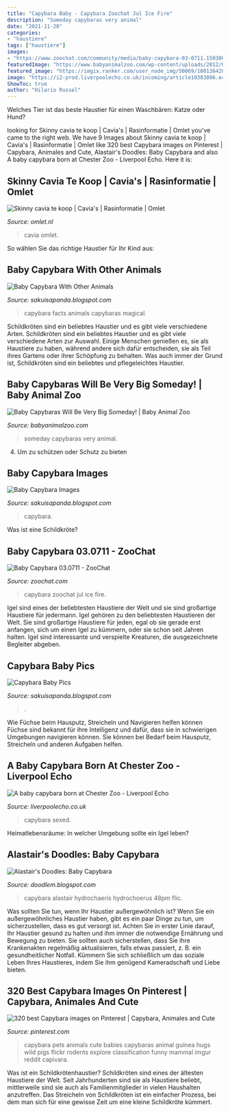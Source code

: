 ```yaml
---
title: "Capybara Baby - Capybara Zoochat Jul Ice Fire"
description: "Someday capybaras very animal"
date: "2021-11-20"
categories:
- "haustiere"
tags: ["haustiere"]
images:
- "https://www.zoochat.com/community/media/baby-capybara-03-0711.150308/full?d=1309874614"
featuredImage: "https://www.babyanimalzoo.com/wp-content/uploads/2012/07/capybarakiss.jpg"
featured_image: "https://imgix.ranker.com/user_node_img/50069/1001364282/original/baby-capybaras-can_t-swim-photo-u1?w=650&amp;q=50&amp;fm=pjpg&amp;fit=crop&amp;crop=faces"
image: "https://i2-prod.liverpoolecho.co.uk/incoming/article10383806.ece/ALTERNATES/s1227b/MPP_LEC_041115_Capybara_01.jpg"
ShowToc: true
author: "Hilario Russel"
---
```



Welches Tier ist das beste Haustier für einen Waschbären: Katze oder Hund?

	

		
looking for Skinny cavia te koop | Cavia&#039;s | Rasinformatie | Omlet you've came to the right web. We have 9 Images about Skinny cavia te koop | Cavia&#039;s | Rasinformatie | Omlet like 320 best Capybara images on Pinterest | Capybara, Animales and Cute, Alastair&#039;s Doodles: Baby Capybara and also A baby capybara born at Chester Zoo - Liverpool Echo. Here it is:
		
    
## Skinny Cavia Te Koop | Cavia&#039;s | Rasinformatie | Omlet

<img loading=lazy src="https://www.omlet.nl/images/cache/1024/680/Guinea_Pig-Skinny_Pig-An_incredible_brown_Skinny_Guinea_Pig_with_huge_back_feet.jpg" onerror="this.onerror=null;this.src='https://tse2.mm.bing.net/th?id=OIP.k8WUI39UjLJ_JDs2czo-BAHaE6&amp;pid=15.1';" alt="Skinny cavia te koop | Cavia&#039;s | Rasinformatie | Omlet">

_Source: omlet.nl_

>cavia omlet. 

	

So wählen Sie das richtige Haustier für Ihr Kind aus:

    
## Baby Capybara With Other Animals

<img loading=lazy src="https://imgix.ranker.com/user_node_img/50069/1001364282/original/baby-capybaras-can_t-swim-photo-u1?w=650&amp;q=50&amp;fm=pjpg&amp;fit=crop&amp;crop=faces" onerror="this.onerror=null;this.src='https://tse4.mm.bing.net/th?id=OIP.YNzOBJfLr-UUEtSCkiLMVgHaE6&amp;pid=15.1';" alt="Baby Capybara With Other Animals">

_Source: sakuisapanda.blogspot.com_

>capybara facts animals capybaras magical. 

	

Schildkröten sind ein beliebtes Haustier und es gibt viele verschiedene Arten.
Schildkröten sind ein beliebtes Haustier und es gibt viele verschiedene Arten zur Auswahl. Einige Menschen genießen es, sie als Haustiere zu haben, während andere sich dafür entscheiden, sie als Teil ihres Gartens oder ihrer Schöpfung zu behalten. Was auch immer der Grund ist, Schildkröten sind ein beliebtes und pflegeleichtes Haustier.

    
## Baby Capybaras Will Be Very Big Someday! | Baby Animal Zoo

<img loading=lazy src="https://www.babyanimalzoo.com/wp-content/uploads/2012/07/capybarakiss.jpg" onerror="this.onerror=null;this.src='https://tse3.mm.bing.net/th?id=OIP.16tLS3-5G96m-WBrJngRNgHaE8&amp;pid=15.1';" alt="Baby Capybaras Will Be Very Big Someday! | Baby Animal Zoo">

_Source: babyanimalzoo.com_

>someday capybaras very animal. 

	

4. Um zu schützen oder Schutz zu bieten

    
## Baby Capybara Images

<img loading=lazy src="https://ak8.picdn.net/shutterstock/videos/1022996518/thumb/1.jpg" onerror="this.onerror=null;this.src='https://tse4.mm.bing.net/th?id=OIP.WRRYjOwFWqoS2VN1SE4AxwHaEL&amp;pid=15.1';" alt="Baby Capybara Images">

_Source: sakuisapanda.blogspot.com_

>capybara. 

	

Was ist eine Schildkröte?

    
## Baby Capybara 03.0711 - ZooChat

<img loading=lazy src="https://www.zoochat.com/community/media/baby-capybara-03-0711.150308/full?d=1309874614" onerror="this.onerror=null;this.src='https://tse2.mm.bing.net/th?id=OIP.BW3YHp9nwsQoCXP32mKZywHaFj&amp;pid=15.1';" alt="Baby Capybara 03.0711 - ZooChat">

_Source: zoochat.com_

>capybara zoochat jul ice fire. 

	

Igel sind eines der beliebtesten Haustiere der Welt und sie sind großartige Haustiere für jedermann.
Igel gehören zu den beliebtesten Haustieren der Welt. Sie sind großartige Haustiere für jeden, egal ob sie gerade erst anfangen, sich um einen Igel zu kümmern, oder sie schon seit Jahren halten. Igel sind interessante und verspielte Kreaturen, die ausgezeichnete Begleiter abgeben.

    
## Capybara Baby Pics

<img loading=lazy src="https://res.cloudinary.com/fleetnation/image/private/c_fit,w_1120/g_south,l_text:style_gothic2:© Jason Wells,o_20,y_10/g_center,l_watermark4,o_25,y_50/v1571999205/xzsjkqebw1sgahun5fnb.jpg" onerror="this.onerror=null;this.src='https://tse1.mm.bing.net/th?id=OIP.aFZ81y-uyHbNVUzv6wo72QHaE8&amp;pid=15.1';" alt="Capybara Baby Pics">

_Source: sakuisapanda.blogspot.com_

>. 

	

Wie Füchse beim Hausputz, Streicheln und Navigieren helfen können
Füchse sind bekannt für ihre Intelligenz und dafür, dass sie in schwierigen Umgebungen navigieren können. Sie können bei Bedarf beim Hausputz, Streicheln und anderen Aufgaben helfen.

    
## A Baby Capybara Born At Chester Zoo - Liverpool Echo

<img loading=lazy src="https://i2-prod.liverpoolecho.co.uk/incoming/article10383806.ece/ALTERNATES/s1227b/MPP_LEC_041115_Capybara_01.jpg" onerror="this.onerror=null;this.src='https://tse4.mm.bing.net/th?id=OIP.oCVJ6K3bel_r15XvjrrsPgHaEo&amp;pid=15.1';" alt="A baby capybara born at Chester Zoo - Liverpool Echo">

_Source: liverpoolecho.co.uk_

>capybara sexed. 

	

Heimatlebensräume: In welcher Umgebung sollte ein Igel leben?

    
## Alastair&#039;s Doodles: Baby Capybara

<img loading=lazy src="https://farm8.staticflickr.com/7446/27183172866_fec84e8611_b.jpg" onerror="this.onerror=null;this.src='https://tse3.mm.bing.net/th?id=OIP.QmwngH25B9SLtxq_MP4UiQHaE9&amp;pid=15.1';" alt="Alastair&#039;s Doodles: Baby Capybara">

_Source: doodlem.blogspot.com_

>capybara alastair hydrochaeris hydrochoerus 48pm flic. 

	

Was sollten Sie tun, wenn Ihr Haustier außergewöhnlich ist?
Wenn Sie ein außergewöhnliches Haustier haben, gibt es ein paar Dinge zu tun, um sicherzustellen, dass es gut versorgt ist. Achten Sie in erster Linie darauf, Ihr Haustier gesund zu halten und ihm immer die notwendige Ernährung und Bewegung zu bieten. Sie sollten auch sicherstellen, dass Sie ihre Krankenakten regelmäßig aktualisieren, falls etwas passiert, z. B. ein gesundheitlicher Notfall. Kümmern Sie sich schließlich um das soziale Leben Ihres Haustieres, indem Sie ihm genügend Kameradschaft und Liebe bieten.

    
## 320 Best Capybara Images On Pinterest | Capybara, Animales And Cute

<img loading=lazy src="https://i.pinimg.com/736x/7d/b0/4b/7db04b9a5e0b8ea7953926c667118dbd--baby-capybara-twos-company.jpg" onerror="this.onerror=null;this.src='https://tse4.mm.bing.net/th?id=OIP.ixHLRlkqLtB8HxTt3DIWEgHaHa&amp;pid=15.1';" alt="320 best Capybara images on Pinterest | Capybara, Animales and Cute">

_Source: pinterest.com_

>capybara pets animals cute babies capybaras animal guinea hugs wild pigs flickr rodents explore classification funny mammal imgur reddit capivara. 

	

Was ist ein Schildkrötenhaustier?
Schildkröten sind eines der ältesten Haustiere der Welt. Seit Jahrhunderten sind sie als Haustiere beliebt, mittlerweile sind sie auch als Familienmitglieder in vielen Haushalten anzutreffen. Das Streicheln von Schildkröten ist ein einfacher Prozess, bei dem man sich für eine gewisse Zeit um eine kleine Schildkröte kümmert.

